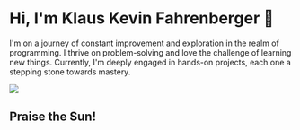 # Hi, I'm Klaus Kevin Fahrenberger 👋

I'm on a journey of constant improvement and exploration in the realm of programming. 
I thrive on problem-solving and love the challenge of learning new things. 
Currently, I'm deeply engaged in hands-on projects, each one a stepping stone towards mastery.

![](https://media.giphy.com/media/v1.Y2lkPTc5MGI3NjExZ3Y4Z3QwbzVkZzRvdzVjNXM3eTcyNmlkc3o3anF6OGNoemI2OW1uZCZlcD12MV9pbnRlcm5hbF9naWZfYnlfaWQmY3Q9Zw/AQRapWCgC7dThyVEYb/giphy.gif)
<br>
<h2>Praise the Sun!</h2>
